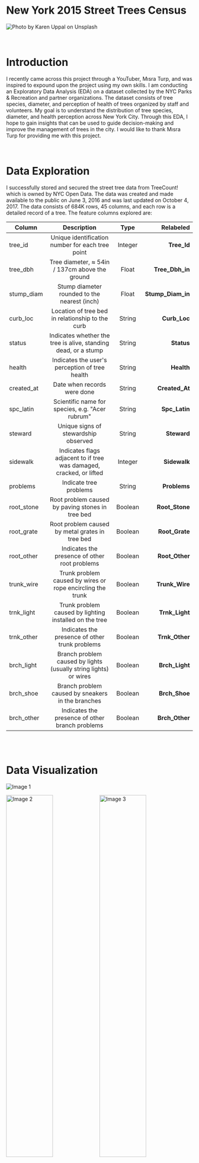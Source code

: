 # New York 2015 Street Trees Census

![Photo by <a href="https://unsplash.com/photos/ObhUk9MP5-g?utm_source=unsplash&utm_medium=referral&utm_content=creditShareLink">Karen Uppal</a> on <a href="https://unsplash.com/@karenuppal?utm_source=unsplash&utm_medium=referral&utm_content=creditCopyText">Unsplash</a>](src/img/karen-uppal-ObhUk9MP5-g-unsplash.jpg)
  
<br />


<!-- toc -->

# Introduction

I recently came across this project through a YouTuber, Mısra Turp, and was inspired to expound upon the project using my own skills. I am conducting an Exploratory Data Analysis (EDA) on a dataset collected by the NYC Parks & Recreation and partner organizations. The dataset consists of tree species, diameter, and perception of health of trees organized by staff and volunteers. My goal is to understand the distribution of tree species, diameter, and health perception across New York City. Through this EDA, I hope to gain insights that can be used to guide decision-making and improve the management of trees in the city. I would like to thank Mısra Turp for providing me with this project.

<br />

# Data Exploration

I successfully stored and secured the street tree data from TreeCount! which is owned by NYC Open Data. The data was created and made available to the public on June 3, 2016 and was last updated on October 4, 2017. The data consists of 684K rows, 45 columns, and each row is a detailed record of a tree. The feature columns explored are:

| Column       | Description   | Type   | Relabeled |
| ------------- |:-------------:|:-----:|     -----:|
| tree_id      | Unique identification number for each tree point | Integer | **Tree_Id** |
| tree_dbh      | Tree diameter, ≈ 54in / 137cm above the ground | Float | **Tree_Dbh_in** |
| stump_diam    | Stump diameter rounded to the nearest (inch) | Float | **Stump_Diam_in** |
| curb_loc      | Location of tree bed in relationship to the curb | String | **Curb_Loc** |
| status    | Indicates whether the tree is alive, standing dead, or a stump | String  | **Status** |
| health        | Indicates the user's perception of tree health | String | **Health** |
| created_at    | Date when records were done | String | **Created_At** |
| spc_latin     | Scientific name for species, e.g. "Acer rubrum" | String | **Spc_Latin** |
| steward       | Unique signs of stewardship observed | String | **Steward** |
| sidewalk       | Indicates flags adjacent to if tree was damaged, cracked, or lifted | Integer | **Sidewalk** |
| problems  | Indicate tree problems | String  | **Problems** |
| root_stone | Root problem caused by paving stones in tree bed | Boolean | **Root_Stone** |
| root_grate | Root problem caused by metal grates in tree bed | Boolean | **Root_Grate** |
| root_other    | Indicates the presence of other root problems | Boolean | **Root_Other** |
| trunk_wire    | Trunk problem caused by wires or rope encircling the trunk | Boolean | **Trunk_Wire** |
| trnk_light    | Trunk problem caused by lighting installed on the tree | Boolean | **Trnk_Light** |
| trnk_other | Indicates the presence of other trunk problems | Boolean | **Trnk_Other** |
| brch_light    | Branch problem caused by lights (usually string lights) or wires | Boolean | **Brch_Light** |
| brch_shoe    | Branch problem caused by sneakers in the branches | Boolean | **Brch_Shoe** |
| brch_other    | Indicates the presence of other branch problems | Boolean | **Brch_Other** |


<br />
<br />

# Data Visualization

<div class="image-1">
  <img src="src/img/Tree_and_Stump_Overview_Plot.png" alt="Image 1" width="950" height="450"/>
</div>

<img class="image-2" src="src/img/Alive_Tree_Diameter_By_Health-Status_Conditions.png" alt="Image 2" width="415"/><img class="image-3" src="src/img/Stump_Diameter_By_Health-Status_Conditions.png" alt="Image 3" width="415"/>

<div class="image-4"><img src="src/img/Tree-Stump_Problems.png" width="950" height="450" alt="Image 4"/></div>


<div class="image-5"><img src="src/img/Species_Scientific_Names_By_Conditions.png" width="950" height="450" alt="Image 5"/></div>

<img class="image-6" src="src/img/Tree_Diameter_Distribution_without_Binwidth_and_Filtered.png" alt="Image 6" width="415"/><img class="image-7" src="src/img/Stump_Diameter_Distribution_without_Binwidth_and_Filtered.png" alt="Image 7" width="415"/>

<br />
<br />

# Data Analysis

The data analysis above provides several key insights into the condition and management of street trees in the area. First, the distribution of tree diameters is concentrated between 50-60 inches, but there are a significant number of outliers that may be due to human error or environmental impacts. This suggests that there may be some issues with data collection or other external factors affecting tree growth and development.

Second, the mean diameter at breast height for street trees is 11.28 inches, with a median of 9 inches, indicating a relatively wide range of tree sizes. The large standard deviation of 20 further emphasizes the variability in tree size across the area. Additionally, the median tree diameter of 12 inches is much higher than the median stump diameter of 3 inches, indicating that the trees in the area are generally larger and older than their stumps.

Third, the survey responses show that the majority of workers reported 0-2 problems with street trees, with more variance in responses reporting higher numbers of problems. This suggests that there may be some issues with the roots of the trees that are affecting their health and vitality.

Fourth, while the majority of trees in the area are in good health and labeled as "Alive", there is a need for improvement in the management and care of trees in "Fair" and "Poor" condition. The data suggests that there may be some issues with the roots of these trees that need to be addressed to ensure their survival and long-term health.

Finally, the diameters in the Not Applicable category are more tightly clustered than in the Stump category, indicating that there may be more consistency in this area of data collection. However, bins with maximum outliers suggest potential data errors or other issues that need to be addressed.

Overall, this data analysis provides valuable insights into the condition of street trees in the area and highlights areas that may need additional attention and resources to ensure the health and vitality of these important urban assets.

<br />

# Conclusion

The comprehensive street tree census carried out by NYC Parks & Recreation and partner organizations in 2015 offers crucial insights into the state of street trees in the area.

Although the majority of street trees are healthy, the findings emphasize the need for improving and maintaining trees in "Fair" and "Poor" condition. The data analysis also highlights potential root issues and variations in tree diameter measurements compared to stump diameter measurements. Further research can be conducted to investigate the underlying causes of these discrepancies, and to establish effective strategies for managing and caring for street trees in the area.

<br/>


<style>
  img{
    width: auto;
    height: auto;
  }
  img.image-1{
    float: center;
    width: 100%;
    margin: 0;
    padding: 0;
  }
  img.image-2{
    width: 50%;
    margin: 0;
    padding: 0;
    display: inline-block;
  }
  img.image-3{
    width: 50%;
    margin: 0;
    padding: 0;
    display: inline-block;
  }
  img.image-4{
    float: center;
    width: 100%;
    margin: 0;
    padding: 0;
  }
  img.image-5{
    float: center;
    width: 100%;
    margin: 0;
    padding: 0;
  }
  img.image-6{
    width: 50%;
    margin: 0;
    padding: 0;
  }
  img.image-7{
    width: 50%;
    margin: 0;
    padding: 0;
  }
</style>